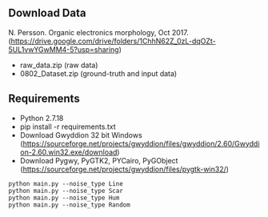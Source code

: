 ## Download Data
N. Persson. Organic electronics morphology, Oct 2017. (https://drive.google.com/drive/folders/1ChhN62Z_0zL-dqOZt-5UL1vwYGwMM4-5?usp=sharing)
- raw_data.zip (raw data)
- 0802_Dataset.zip (ground-truth and input data)

## Requirements
- Python 2.7.18
- pip install -r requirements.txt
- Download Gwyddion 32 bit Windows (https://sourceforge.net/projects/gwyddion/files/gwyddion/2.60/Gwyddion-2.60.win32.exe/download)
- Download Pygwy, PyGTK2, PYCairo, PyGObject (https://sourceforge.net/projects/gwyddion/files/pygtk-win32/)


```
python main.py --noise_type Line
python main.py --noise_type Scar
python main.py --noise_type Hum
python main.py --noise_type Random
```

